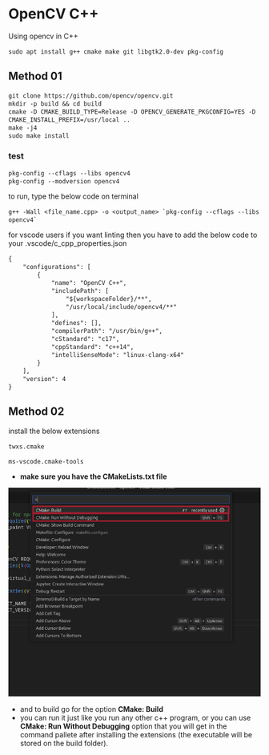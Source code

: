 # OpenCV C++
Using opencv in C++

```
sudo apt install g++ cmake make git libgtk2.0-dev pkg-config
```

## Method 01

```
git clone https://github.com/opencv/opencv.git
mkdir -p build && cd build
cmake -D CMAKE_BUILD_TYPE=Release -D OPENCV_GENERATE_PKGCONFIG=YES -D CMAKE_INSTALL_PREFIX=/usr/local ..
make -j4
sudo make install
```

### test
```
pkg-config --cflags --libs opencv4
pkg-config --modversion opencv4
```
to run, type the below code on terminal
```
g++ -Wall <file_name.cpp> -o <output_name> `pkg-config --cflags --libs opencv4`
```

for vscode users if you want linting then you have to add the below code to your .vscode/c_cpp_properties.json
```
{
    "configurations": [
        {
            "name": "OpenCV C++",
            "includePath": [
                "${workspaceFolder}/**",
                "/usr/local/include/opencv4/**"
            ],
            "defines": [],
            "compilerPath": "/usr/bin/g++",
            "cStandard": "c17",
            "cppStandard": "c++14",
            "intelliSenseMode": "linux-clang-x64"
        }
    ],
    "version": 4
}
```


## Method 02

install the below extensions
```
twxs.cmake
```
```
ms-vscode.cmake-tools
```
* **make sure you have the CMakeLists.txt file**

<img src="https://raw.githubusercontent.com/rohit-krish/OpenCV-Cpp/main/command%20palette%20screen%20shot.png" alt="screenshot of my vscode command pallette">

* and to build go for the option <b>CMake: Build</b><br>
* you can run it just like you run any other c++ program, or you can use <b>CMake: Run Without Debugging</b> option that you will get in the command pallete after installing the extensions (the executable will be stored on the build folder).
